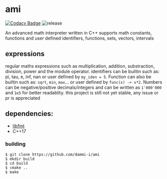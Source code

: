 # ami
[![Codacy Badge](https://app.codacy.com/project/badge/Grade/5348f5a6a61746ef950e5e6e5291b562)](https://www.codacy.com/gh/dammi-i/ami/dashboard?utm_source=github.com&amp;utm_medium=referral&amp;utm_content=dammi-i/ami&amp;utm_campaign=Badge_Grade)  ![release](https://img.shields.io/badge/release-0.3.3--beta-brightgreen?style=flat-square)

An advanced math interpreter written in C++
supports math constants, functions and user defined identifiers, functions, sets, vectors, intervals

## expressions
regular maths expressions such as multiplication, addition, substraction,
division, power and the module operator.
identifiers can be builtin such as: pi, tau, e, inf, nan
or user defined by `my_iden = 5`. Function can also be builtin such as: `sqrt`, `min`, `max`...
or user defined by `func(x) -> x*2`.
Numbers can be negative/positive decimals/integers and can be written as
`1'000'000` and `1e5` for better readablity.
this project is still not yet stable, any issue or pr is appreciated

## dependencies:
- [libfmt](https://github.com/fmtlib/fmt)
- C++17

### building
```shell
$ git clone https://github.com/dammi-i/ami
$ mkdir build
$ cd build
$ cmake ..
$ make 
```

